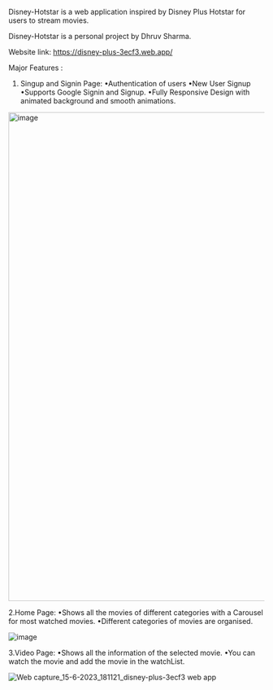 Disney-Hotstar is a web application inspired by Disney Plus Hotstar for users to stream movies.

Disney-Hotstar is a personal project by Dhruv Sharma.

Website link: https://disney-plus-3ecf3.web.app/

Major Features :

1. Singup and Signin Page:
    •Authentication of users
    •New User Signup
    •Supports Google Signin and Signup.
    •Fully Responsive Design with animated background and smooth animations.
    

<img width="960" alt="image" src="https://github.com/DhruvSharma19/disney-hotstar/assets/112254552/83fc37bb-375b-49d5-aa7b-37bf04726c52">

2.Home Page:
      •Shows all the movies of different categories with a Carousel for most watched movies.
      •Different categories of movies are organised.


![image](https://github.com/DhruvSharma19/disney-hotstar/assets/112254552/0e6dd40f-f3b2-4ca6-b7b7-87ffe1532fe5)

3.Video Page:
      •Shows all the information of the selected movie.
      •You can watch the movie and add the movie in the watchList.

![Web capture_15-6-2023_181121_disney-plus-3ecf3 web app](https://github.com/DhruvSharma19/disney-hotstar/assets/112254552/a7e98182-bda5-4a65-bdd1-28f791792f76)


